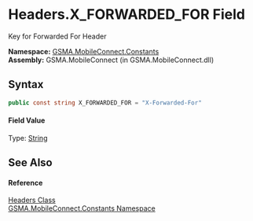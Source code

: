 Headers.X_FORWARDED_FOR Field
=============================
Key for Forwarded For Header

**Namespace:** [GSMA.MobileConnect.Constants][1]  
**Assembly:** GSMA.MobileConnect (in GSMA.MobileConnect.dll)

Syntax
------

```csharp
public const string X_FORWARDED_FOR = "X-Forwarded-For"
```

#### Field Value
Type: [String][2]

See Also
--------

#### Reference
[Headers Class][3]  
[GSMA.MobileConnect.Constants Namespace][1]  

[1]: ../README.md
[2]: http://msdn.microsoft.com/en-us/library/s1wwdcbf
[3]: README.md
[4]: ../../_icons/Help.png